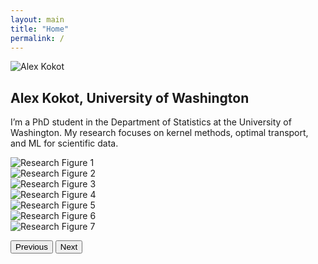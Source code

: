 ```yaml
---
layout: main
title: "Home"
permalink: /
---
```


<!-- Simple inline intro -->
<div class="intro-inline">
  <img 
    src="{{ site.baseurl }}/assets/images/alex_kokot.jpg" 
    alt="Alex Kokot" 
    class="intro-img"
  />
  <div class="intro-text">
    <h2>Alex Kokot, University of Washington</h2>
    <p>
      I’m a PhD student in the Department of Statistics at the University of Washington.  
      My research focuses on kernel methods, optimal transport, and ML for scientific data.
    </p>
  </div>
</div>

<!-- Carousel component (Bootstrap) -->
<div id="researchCarousel" class="carousel slide mb-4" data-bs-ride="carousel">
  <!-- Slides -->
  <div class="carousel-inner">
    <div class="carousel-item active" data-caption="Treemap of Sinkhorn coreset from MNIST data https://arxiv.org/abs/2504.20194">
      <img src="{{ site.baseurl }}/assets/images/mnist_treemap.png"
           class="d-block w-100"
           alt="Research Figure 1">
    </div>
    <div class="carousel-item" data-caption="Geometric visualization of Sinkhorn coreset from MNIST data https://arxiv.org/abs/2504.20194">
      <img src="{{ site.baseurl }}/assets/images/mnist_scatter_categorical.png"
           class="d-block w-100"
           alt="Research Figure 2">
    </div>
    <div class="carousel-item" data-caption="Sinkhorn coreset from a Gaussian mixture https://arxiv.org/abs/2504.20194">
      <img src="{{ site.baseurl }}/assets/images/gauss_grid_wide.png"
           class="d-block w-100"
           alt="Research Figure 3">
    </div>
    <div class="carousel-item" data-caption="A comparison of the induced and Sasaki metrics, to appear in ICML">
      <img src="{{ site.baseurl }}/assets/images/sasaki.png"
           class="d-block w-100"
           alt="Research Figure 4">
    </div>
    <div class="carousel-item" data-caption="A comparison of Laplacian eigenfunctions between a clean and noisy manifold, to appear in ICML">
      <img src="{{ site.baseurl }}/assets/images/clean_vs_noisy.png"
           class="d-block w-100"
           alt="Research Figure 5">
    </div>
    <div class="carousel-item" data-caption="Neighborhoods produced by AGOP Descent, coming research">
      <img src="{{ site.baseurl }}/assets/images/Mandrill_Localizations_2.png"
           class="d-block w-100"
           alt="Research Figure 6">
    </div>
    <div class="carousel-item" data-caption="AGOP Descent performed on a toy dataset, coming research">
      <img src="{{ site.baseurl }}/assets/images/AGOP_descent-1.png"
           class="d-block w-100"
           alt="Research Figure 7">
    </div>
  </div>

  <!-- Navigation controls (previous/next arrows) -->
  <button class="carousel-control-prev" type="button"
          data-bs-target="#researchCarousel" data-bs-slide="prev">
    <span class="carousel-control-prev-icon" aria-hidden="true"></span>
    <span class="visually-hidden">Previous</span>
  </button>
  <button class="carousel-control-next" type="button"
          data-bs-target="#researchCarousel" data-bs-slide="next">
    <span class="carousel-control-next-icon" aria-hidden="true"></span>
    <span class="visually-hidden">Next</span>
  </button>
</div>

<!-- Caption below the frame -->
<div id="carouselCaption" class="text-center text-dark mt-2"></div>

<!-- Caption initialization script -->
<script>
  document.addEventListener('DOMContentLoaded', function() {
    const carousel = document.getElementById('researchCarousel');
    const caption = document.getElementById('carouselCaption');

    function updateCaption() {
      const active = carousel.querySelector('.carousel-item.active');
      caption.textContent = active.getAttribute('data-caption') || '';
    }

    carousel.addEventListener('slid.bs.carousel', updateCaption);
    updateCaption();
  });
</script>
